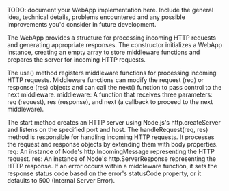 TODO: document your WebApp implementation here. Include the general idea, technical details, problems encountered and any possible improvements you'd consider in future development.

The WebApp provides a structure for processing incoming HTTP requests and generating appropriate responses.
The constructor initializes a WebApp instance, creating an empty array to store middleware functions and prepares the server for incoming HTTP requests.

The use() method registers middleware functions for processing incoming HTTP requests. Middleware functions can modify the request (req) or response (res) objects and can call the next() function to pass control to the next middleware.
middleware: A function that receives three parameters: req (request), res (response), and next (a callback to proceed to the next middleware).

The start method creates an HTTP server using Node.js's http.createServer and listens on the specified port and host.
The handleRequest(req, res)  method is responsible for handling incoming HTTP requests. It processes the request and response objects by extending them with body properties.
req: An instance of Node's http.IncomingMessage representing the HTTP request.
res: An instance of Node's http.ServerResponse representing the HTTP response.
If an error occurs within a middleware function, it sets the response status code based on the error's statusCode property, or it defaults to 500 (Internal Server Error).

